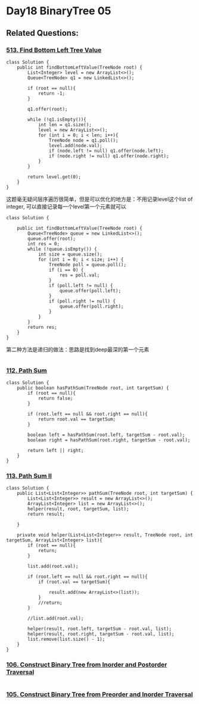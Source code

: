 # Day18 BinaryTree 05

## Related Questions:
### [513. Find Bottom Left Tree Value](https://leetcode.com/problems/find-bottom-left-tree-value/description/)
```
class Solution {
    public int findBottomLeftValue(TreeNode root) {
        List<Integer> level = new ArrayList<>();
        Queue<TreeNode> q1 = new LinkedList<>();

        if (root == null){
            return -1;
        }

        q1.offer(root);

        while (!q1.isEmpty()){
            int len = q1.size();
            level = new ArrayList<>();
            for (int i = 0; i < len; i++){
                TreeNode node = q1.poll();
                level.add(node.val);
                if (node.left != null) q1.offer(node.left);
                if (node.right != null) q1.offer(node.right);
            }
        }

        return level.get(0);
    }
}
```
这题毫无疑问层序遍历很简单，但是可以优化的地方是：不用记录level这个list of integer, 可以直接记录每一个level第一个元素就可以
```
class Solution {

    public int findBottomLeftValue(TreeNode root) {
        Queue<TreeNode> queue = new LinkedList<>();
        queue.offer(root);
        int res = 0;
        while (!queue.isEmpty()) {
            int size = queue.size();
            for (int i = 0; i < size; i++) {
                TreeNode poll = queue.poll();
                if (i == 0) {
                    res = poll.val;
                }
                if (poll.left != null) {
                    queue.offer(poll.left);
                }
                if (poll.right != null) {
                    queue.offer(poll.right);
                }
            }
        }
        return res;
    }
}
```

第二种方法是递归的做法：思路是找到deep最深的第一个元素
```
```
  
### [112. Path Sum](https://leetcode.com/problems/path-sum/description/)
```
class Solution {
    public boolean hasPathSum(TreeNode root, int targetSum) {
        if (root == null){
            return false;
        }

        if (root.left == null && root.right == null){
            return root.val == targetSum;
        }

        boolean left = hasPathSum(root.left, targetSum - root.val);
        boolean right = hasPathSum(root.right, targetSum - root.val);

        return left || right;
    }
}
```

### [113. Path Sum II](https://leetcode.com/problems/path-sum-ii/description/)
```
class Solution {
    public List<List<Integer>> pathSum(TreeNode root, int targetSum) {
        List<List<Integer>> result = new ArrayList<>();
        ArrayList<Integer> list = new ArrayList<>();
        helper(result, root, targetSum, list);
        return result;

    }

    private void helper(List<List<Integer>> result, TreeNode root, int targetSum, ArrayList<Integer> list){
        if (root == null){
            return;
        }

        list.add(root.val);

        if (root.left == null && root.right == null){
            if (root.val == targetSum){
               
                result.add(new ArrayList<>(list));
            }
            //return;
        }

        //list.add(root.val);

        helper(result, root.left, targetSum - root.val, list);
        helper(result, root.right, targetSum - root.val, list);
        list.remove(list.size() - 1);
    }
}
```

### [106. Construct Binary Tree from Inorder and Postorder Traversal](https://leetcode.com/problems/construct-binary-tree-from-inorder-and-postorder-traversal/)
```
```

### [105. Construct Binary Tree from Preorder and Inorder Traversal](https://leetcode.com/problems/construct-binary-tree-from-preorder-and-inorder-traversal/)
```
```
